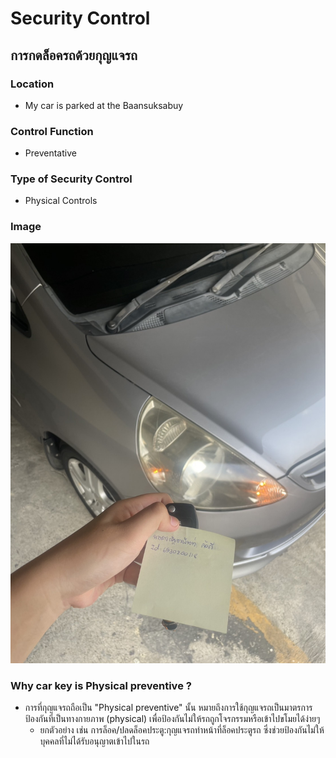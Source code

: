 # Security Control
## การกดล็อครถด้วยกุญแจรถ 
### Location
- My car is parked at the Baansuksabuy 

### Control Function
- Preventative

### Type of Security Control
- Physical Controls

### Image
![Card](assets/image/S__7995395.jpg)

### Why car key is Physical preventive ?
- การที่กุญแจรถถือเป็น "Physical preventive" นั้น หมายถึงการใช้กุญแจรถเป็นมาตรการป้องกันที่เป็นทางกายภาพ (physical) เพื่อป้องกันไม่ให้รถถูกโจรกรรมหรือเข้าไปขโมยได้ง่ายๆ
    - ยกตัวอย่าง เช่น การล็อค/ปลดล็อคประตู:กุญแจรถทำหน้าที่ล็อคประตูรถ ซึ่งช่วยป้องกันไม่ให้บุคคลที่ไม่ได้รับอนุญาตเข้าไปในรถ  
